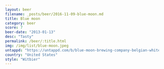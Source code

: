 ```yaml
---
layout: beer
filename: _posts/beer/2016-11-09-blue-moon.md
title: Blue moon
category: beer
score: 7
beer-date: "2013-01-13"
desc: "Tasty"
permalink: /beer/:title.html
img: /img/list/blue-moon.jpeg
untappd: "https://untappd.com/b/blue-moon-brewing-company-belgian-white/3839"
country: "United States"
style: "Witbier"
---
```

